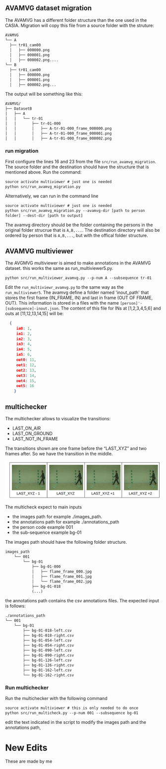 ## AVAMVG dataset migration
The AVAMVG has a different folder structure than the one used in the CASIA. Migration will copy this file from a source folder with the struture:
	
    AVAMVG
    └── A
      ├── tr01_cam00
      │   ├── 000000.png
      │   ├── 000001.png
      │   ├── 000002.png....
    └── B
      ├── tr01_cam00
      │   ├── 000000.png
      │   ├── 000001.png
      │   ├── 000002.png...
    
The output will be something like this:
```
AVAMVG/
├── DatasetB
│   ├── A
│   │   └── tr-01
│   │       ├── tr-01-000
│   │       │   ├── A-tr-01-000_frame_000000.png
│   │       │   ├── A-tr-01-000_frame_000001.png
│   │       │   ├── A-tr-01-000_frame_000002.png
```
### run migration
First configure the lines 16 and 23 from the file `src/run_avamvg_migration`. The source folder and the destination
should have the structure that is mentioned above. Run the command:
```commandline
source activate multiviewer # just one is needed
python src/run_avamvg_migration.py
```
Alternatively, we can run in the command line
```commandline
source activate multiviewer # just one is needed
python src/run_avamvg_migration.py --avamvg-dir [path to person folder] --dest-dir [path to output]
```
The avamvg directory should be the folder containing the persons in the original folder strucrue that is  `A,B,...`.
The destination directory will also be ordered by person that is `A,B,...`, but with the offical folder structure.
## AVAMVG multiviewer
The AVGMVG multiviewer is aimed to make annotations in the AVAMVG dataset. this works the same as run_multiviewer5.py. 
```commandline
python src/run_multiviewer_avamvg.py --p-num A --subsequence tr-01
```
Edit the `run_multiviewr_avamvg.py` to the same way as the `run_multiviewer5`.
The avamvg define a folder named 'inout_path' that stores the first frame (IN_FRAME, IN) and last in frame 
(OUT OF FRAME, OUT). This information is stored in a files with the name `[person]'-[subsequence]-inout.json`.
The content of this file for INs at [1,2,3,4,5,6] and outs at [11,12,13,14,15] will be:
```json
  {    
     in0: 1,
     in1: 2,
     in2: 3,
     in3: 4, 
     in4: 5,
     in5: 6,
     out0: 11, 
     out1: 12, 
     out2: 13, 
     out3: 14, 
     out4: 15, 
     out5: 16
    }
``` 
## multichecker
The multichecker allows to visualize the transitions:
+ LAST_ON_AIR
+ LAST_ON_GROUND
+ LAST_NOT_IN_FRAME

The transitions shown are one frame before the “LAST_XYZ” and two frames after. So we have the transition in the middle.

![alt text](images/table_transitions.png)

The multicheck expect to main inputs
+ the images path for example ./images_path.
+ the annotations path for example ./annotations_path
+ the person code example 001
+ the sub-sequence example bg-01

The images path should have the following folder structure.
```commandline
images_path
    └── 001
        └── bg-01
            ├── bg-01-000
            │   ├── flame_frame_000.jpg
            │   ├── flame_frame_001.jpg
            │   └── flame_frame_002.jpg
            ├── bg-01-018
            (...)
```
the annotations path contains the csv annotations files. The expected input is follows: 
```commandline
./annotations_path
└── 001
    └── bg-01
        ├── bg-01-018-left.csv
        ├── bg-01-018-right.csv
        ├── bg-01-054-left.csv
        ├── bg-01-054-right.csv
        ├── bg-01-090-left.csv
        ├── bg-01-090-right.csv
        ├── bg-01-126-left.csv
        ├── bg-01-126-right.csv
        ├── bg-01-162-left.csv
        └── bg-01-162-right.csv
```
### Run multichecker
Run the multichecker with the following command
```commandline
source activate multiviewer # this is only needed to do once
python src/run_multicheck.py --p-num 001 --subsequence bg-01
```

edit the text indicated in the script to modify the images path and the annotations path,

# New Edits

These are made by me